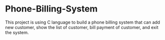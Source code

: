 # Phone-Billing-System
This project is using C language to build a phone billing system that can add new customer, show the list of customer, bill payment of customer, and exit the system.
